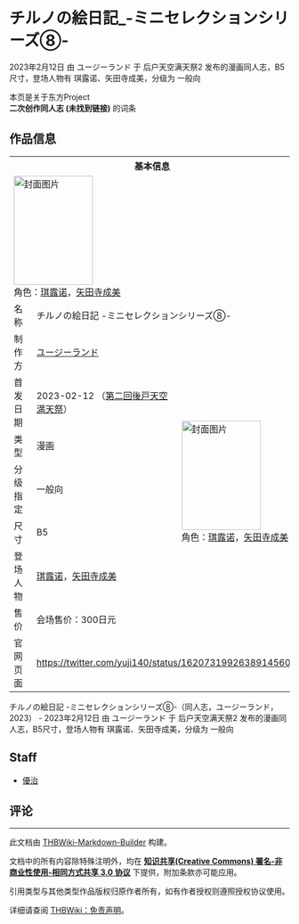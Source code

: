 # チルノの絵日記_-ミニセレクションシリーズ⑧-

<!-- source html: G:\repos\THBWiki-Markdown-Builder\THBWikiMarkdown\Temp\main\5\52\ns0%3A%E3%83%81%E3%83%AB%E3%83%8E%E3%81%AE%E7%B5%B5%E6%97%A5%E8%A8%98_-%E3%83%9F%E3%83%8B%E3%82%BB%E3%83%AC%E3%82%AF%E3%82%B7%E3%83%A7%E3%83%B3%E3%82%B7%E3%83%AA%E3%83%BC%E3%82%BA%E2%91%A7-.html -->

2023年2月12日 由 ユージーランド 于 后户天空满天祭2 发布的漫画同人志，B5尺寸，登场人物有 琪露诺、矢田寺成美，分级为 一般向

本页是关于东方Project  
 **二次创作同人志 (未找到链接)** 的词条

## 作品信息

<table><tbody><tr><th colspan="3">基本信息</th></tr><tr><td class="cover-artwork-mobile" colspan="2"><a href="./文件-チルノの絵日記_-ミニセレクションシリーズ⑧-封面.jpg.md" class="image" title="封面图片"><img alt="封面图片" src="https://upload.thwiki.cc/thumb/b/b1/%E3%83%81%E3%83%AB%E3%83%8E%E3%81%AE%E7%B5%B5%E6%97%A5%E8%A8%98_-%E3%83%9F%E3%83%8B%E3%82%BB%E3%83%AC%E3%82%AF%E3%82%B7%E3%83%A7%E3%83%B3%E3%82%B7%E3%83%AA%E3%83%BC%E3%82%BA%E2%91%A7-%E5%B0%81%E9%9D%A2.jpg/142px-%E3%83%81%E3%83%AB%E3%83%8E%E3%81%AE%E7%B5%B5%E6%97%A5%E8%A8%98_-%E3%83%9F%E3%83%8B%E3%82%BB%E3%83%AC%E3%82%AF%E3%82%B7%E3%83%A7%E3%83%B3%E3%82%B7%E3%83%AA%E3%83%BC%E3%82%BA%E2%91%A7-%E5%B0%81%E9%9D%A2.jpg" decoding="async" loading="lazy" width="142" height="196" srcset="https://upload.thwiki.cc/thumb/b/b1/%E3%83%81%E3%83%AB%E3%83%8E%E3%81%AE%E7%B5%B5%E6%97%A5%E8%A8%98_-%E3%83%9F%E3%83%8B%E3%82%BB%E3%83%AC%E3%82%AF%E3%82%B7%E3%83%A7%E3%83%B3%E3%82%B7%E3%83%AA%E3%83%BC%E3%82%BA%E2%91%A7-%E5%B0%81%E9%9D%A2.jpg/213px-%E3%83%81%E3%83%AB%E3%83%8E%E3%81%AE%E7%B5%B5%E6%97%A5%E8%A8%98_-%E3%83%9F%E3%83%8B%E3%82%BB%E3%83%AC%E3%82%AF%E3%82%B7%E3%83%A7%E3%83%B3%E3%82%B7%E3%83%AA%E3%83%BC%E3%82%BA%E2%91%A7-%E5%B0%81%E9%9D%A2.jpg 1.5x, https://upload.thwiki.cc/thumb/b/b1/%E3%83%81%E3%83%AB%E3%83%8E%E3%81%AE%E7%B5%B5%E6%97%A5%E8%A8%98_-%E3%83%9F%E3%83%8B%E3%82%BB%E3%83%AC%E3%82%AF%E3%82%B7%E3%83%A7%E3%83%B3%E3%82%B7%E3%83%AA%E3%83%BC%E3%82%BA%E2%91%A7-%E5%B0%81%E9%9D%A2.jpg/284px-%E3%83%81%E3%83%AB%E3%83%8E%E3%81%AE%E7%B5%B5%E6%97%A5%E8%A8%98_-%E3%83%9F%E3%83%8B%E3%82%BB%E3%83%AC%E3%82%AF%E3%82%B7%E3%83%A7%E3%83%B3%E3%82%B7%E3%83%AA%E3%83%BC%E3%82%BA%E2%91%A7-%E5%B0%81%E9%9D%A2.jpg 2x" data-file-width="950" data-file-height="1309"></a><div class="cover-char">角色：<a href="./琪露诺.md" title="琪露诺">琪露诺</a>，<a href="./矢田寺成美.md" title="矢田寺成美">矢田寺成美</a></div></td>
</tr><tr><td class="label">名称</td><td colspan="2"> チルノの絵日記 -ミニセレクションシリーズ⑧- </td></tr><tr><td class="label">制作方</td><td><a href="./ユージーランド.md" title="ユージーランド">ユージーランド</a></td><td class="cover-artwork" rowspan="7" style="min-width:196px;"><a href="./文件-チルノの絵日記_-ミニセレクションシリーズ⑧-封面.jpg.md" class="image" title="封面图片"><img alt="封面图片" src="https://upload.thwiki.cc/thumb/b/b1/%E3%83%81%E3%83%AB%E3%83%8E%E3%81%AE%E7%B5%B5%E6%97%A5%E8%A8%98_-%E3%83%9F%E3%83%8B%E3%82%BB%E3%83%AC%E3%82%AF%E3%82%B7%E3%83%A7%E3%83%B3%E3%82%B7%E3%83%AA%E3%83%BC%E3%82%BA%E2%91%A7-%E5%B0%81%E9%9D%A2.jpg/142px-%E3%83%81%E3%83%AB%E3%83%8E%E3%81%AE%E7%B5%B5%E6%97%A5%E8%A8%98_-%E3%83%9F%E3%83%8B%E3%82%BB%E3%83%AC%E3%82%AF%E3%82%B7%E3%83%A7%E3%83%B3%E3%82%B7%E3%83%AA%E3%83%BC%E3%82%BA%E2%91%A7-%E5%B0%81%E9%9D%A2.jpg" decoding="async" loading="lazy" width="142" height="196" srcset="https://upload.thwiki.cc/thumb/b/b1/%E3%83%81%E3%83%AB%E3%83%8E%E3%81%AE%E7%B5%B5%E6%97%A5%E8%A8%98_-%E3%83%9F%E3%83%8B%E3%82%BB%E3%83%AC%E3%82%AF%E3%82%B7%E3%83%A7%E3%83%B3%E3%82%B7%E3%83%AA%E3%83%BC%E3%82%BA%E2%91%A7-%E5%B0%81%E9%9D%A2.jpg/213px-%E3%83%81%E3%83%AB%E3%83%8E%E3%81%AE%E7%B5%B5%E6%97%A5%E8%A8%98_-%E3%83%9F%E3%83%8B%E3%82%BB%E3%83%AC%E3%82%AF%E3%82%B7%E3%83%A7%E3%83%B3%E3%82%B7%E3%83%AA%E3%83%BC%E3%82%BA%E2%91%A7-%E5%B0%81%E9%9D%A2.jpg 1.5x, https://upload.thwiki.cc/thumb/b/b1/%E3%83%81%E3%83%AB%E3%83%8E%E3%81%AE%E7%B5%B5%E6%97%A5%E8%A8%98_-%E3%83%9F%E3%83%8B%E3%82%BB%E3%83%AC%E3%82%AF%E3%82%B7%E3%83%A7%E3%83%B3%E3%82%B7%E3%83%AA%E3%83%BC%E3%82%BA%E2%91%A7-%E5%B0%81%E9%9D%A2.jpg/284px-%E3%83%81%E3%83%AB%E3%83%8E%E3%81%AE%E7%B5%B5%E6%97%A5%E8%A8%98_-%E3%83%9F%E3%83%8B%E3%82%BB%E3%83%AC%E3%82%AF%E3%82%B7%E3%83%A7%E3%83%B3%E3%82%B7%E3%83%AA%E3%83%BC%E3%82%BA%E2%91%A7-%E5%B0%81%E9%9D%A2.jpg 2x" data-file-width="950" data-file-height="1309"></a><div class="cover-char">角色：<a href="./琪露诺.md" title="琪露诺">琪露诺</a>，<a href="./矢田寺成美.md" title="矢田寺成美">矢田寺成美</a></div></td>
</tr><tr><td class="label">首发日期</td><td>2023-02-12&#160;（<a href="/展会作品列表?e=%E5%90%8E%E6%88%B7%E5%A4%A9%E7%A9%BA%E6%BB%A1%E5%A4%A9%E7%A5%AD%232">第二回後戸天空満天祭</a>）</td></tr><tr><td class="label">类型</td><td>漫画</td></tr><tr><td class="label">分级指定</td><td>一般向</td></tr><tr><td class="label">尺寸</td><td>B5</td></tr><tr><td class="label">登场人物</td><td><a href="./琪露诺.md" title="琪露诺">琪露诺</a>，<a href="./矢田寺成美.md" title="矢田寺成美">矢田寺成美</a></td></tr><tr><td class="label">售价</td><td>会场售价：300日元</td></tr>
<tr><td class="label">官网页面</td><td colspan="2"><a rel="nofollow" class="external free" href="https://twitter.com/yuji140/status/1620731992638914560">https://twitter.com/yuji140/status/1620731992638914560</a></td></tr></tbody></table>

チルノの絵日記 -ミニセレクションシリーズ⑧-（同人志，ユージーランド，2023） - 2023年2月12日 由 ユージーランド 于 后户天空满天祭2 发布的漫画同人志，B5尺寸，登场人物有 琪露诺、矢田寺成美，分级为 一般向

## Staff
- [優治](./優治.md)


## 评论




---

此文档由 [THBWiki-Markdown-Builder](https://github.com/Delsin-Yu/THBWiki-Markdown-Builder) 构建。

文档中的所有内容除特殊注明外，均在 [**知识共享(Creative Commons) 署名-非商业性使用-相同方式共享 3.0 协议**](https://creativecommons.org/licenses/by-sa/3.0/deed.zh-hans) 下提供，附加条款亦可能应用。

引用类型与其他类型作品版权归原作者所有，如有作者授权则遵照授权协议使用。

详细请查阅 [THBWiki：免责声明](https://thbwiki.cc/THBWiki:%E5%85%8D%E8%B4%A3%E5%A3%B0%E6%98%8E)。

